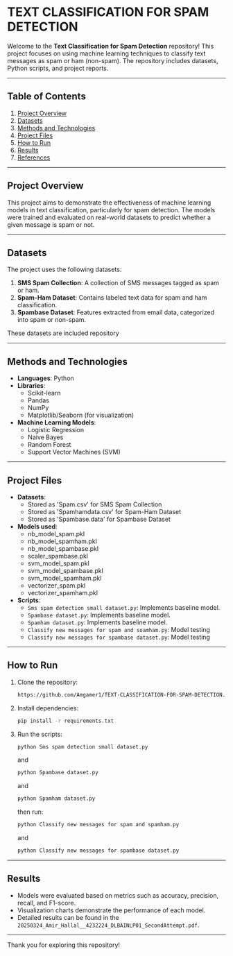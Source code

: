 # TEXT CLASSIFICATION FOR SPAM DETECTION

Welcome to the **Text Classification for Spam Detection** repository! This project focuses on using machine learning techniques to classify text messages as spam or ham (non-spam). The repository includes datasets, Python scripts, and project reports.

---

## Table of Contents
1. [Project Overview](#project-overview)
2. [Datasets](#datasets)
3. [Methods and Technologies](#methods-and-technologies)
4. [Project Files](#project-files)
5. [How to Run](#how-to-run)
6. [Results](#results)
7. [References](#references)

---

## Project Overview
This project aims to demonstrate the effectiveness of machine learning models in text classification, particularly for spam detection. The models were trained and evaluated on real-world datasets to predict whether a given message is spam or not.

---

## Datasets
The project uses the following datasets:
1. **SMS Spam Collection**: A collection of SMS messages tagged as spam or ham.
2. **Spam-Ham Dataset**: Contains labeled text data for spam and ham classification.
3. **Spambase Dataset**: Features extracted from email data, categorized into spam or non-spam.

These datasets are included repository

---

## Methods and Technologies
- **Languages**: Python
- **Libraries**: 
  - Scikit-learn
  - Pandas
  - NumPy
  - Matplotlib/Seaborn (for visualization)
- **Machine Learning Models**:
  - Logistic Regression
  - Naive Bayes
  - Random Forest
  - Support Vector Machines (SVM)

---

## Project Files
- **Datasets**:
  - Stored as 'Spam.csv' for SMS Spam Collection
  - Stored as 'Spamhamdata.csv' for Spam-Ham Dataset
  - Stored as 'Spambase.data' for Spambase Dataset
- **Models used**:
  - nb_model_spam.pkl
  - nb_model_spamham.pkl
  - nb_model_spambase.pkl
  - scaler_spambase.pkl
  - svm_model_spam.pkl
  - svm_model_spambase.pkl
  - svm_model_spamham.pkl
  - vectorizer_spam.pkl
  - vectorizer_spamham.pkl
- **Scripts**:
  - `Sms spam detection small dataset.py`: Implements baseline model.
  - `Spambase dataset.py`: Implements baseline model.
  - `Spamham dataset.py`: Implements baseline model.
  - `Classify new messages for spam and soamham.py`: Model testing
  - `Classify new messages for spambase dataset.py`: Model testing
    
---

## How to Run
1. Clone the repository:
   ```bash
   https://github.com/Amgamer1/TEXT-CLASSIFICATION-FOR-SPAM-DETECTION.git
   ```
2. Install dependencies:
   ```bash
   pip install -r requirements.txt
   ```
3. Run the scripts:
   ```bash
   python Sms spam detection small dataset.py
   ```
   and
   
   ```bash
   python Spambase dataset.py
   ```
   and
    ```bash
   python Spamham dataset.py
   ```
   then run:
   
   ```bash
   python Classify new messages for spam and spamham.py
   ```
   and
    ```bash
   python Classify new messages for spambase dataset.py
   ```


   
---

## Results
- Models were evaluated based on metrics such as accuracy, precision, recall, and F1-score.
- Visualization charts demonstrate the performance of each model.
- Detailed results can be found in the `20250324_Amir_Hallal__4232224_DLBAINLP01_SecondAttempt.pdf`.

---

Thank you for exploring this repository!
